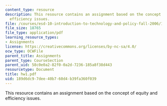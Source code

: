 ```yaml
---
content_type: resource
description: This resource contains an assignment based on the concept of equity and
  efficiency issues.
file: /courses/esd-10-introduction-to-technology-and-policy-fall-2006/189d6dc97dee40b760d4b39fa360f039_hw1.pdf
file_size: 18765
file_type: application/pdf
learning_resource_types:
- Assignments
license: https://creativecommons.org/licenses/by-nc-sa/4.0/
ocw_type: OCWFile
parent_title: Assignments
parent_type: CourseSection
parent_uid: 58c0e0a2-82f0-0a2d-7236-185a8f38d443
resourcetype: Document
title: hw1.pdf
uid: 189d6dc9-7dee-40b7-60d4-b39fa360f039
---
```

This resource contains an assignment based on the concept of equity and efficiency issues.